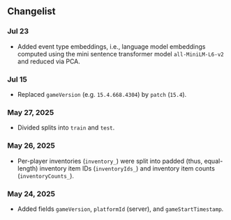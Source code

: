 ## Changelist

### Jul 23

- Added event type embeddings, i.e., language model embeddings computed using the mini sentence transformer model `all-MiniLM-L6-v2` and reduced via PCA.

### Jul 15

- Replaced `gameVersion` (e.g. `15.4.668.4304`) by `patch` (`15.4`).

### May 27, 2025

- Divided splits into `train` and `test`.

### May 26, 2025

- Per-player inventories (`inventory_`) were split into padded (thus, equal-length) inventory item IDs (`inventoryIds_`) and inventory item counts (`inventoryCounts_`).

### May 24, 2025

- Added fields `gameVersion`, `platformId` (server), and `gameStartTimestamp`.